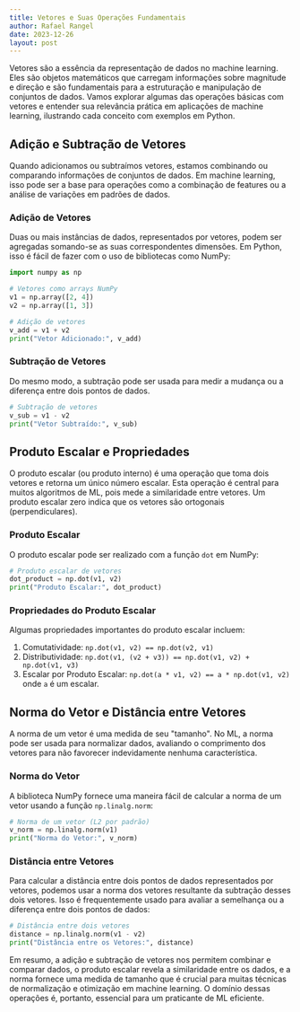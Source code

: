 ```yaml
---
title: Vetores e Suas Operações Fundamentais
author: Rafael Rangel
date: 2023-12-26
layout: post
---
```


Vetores são a essência da representação de dados no machine learning. Eles são objetos matemáticos que carregam informações sobre magnitude e direção e são fundamentais para a estruturação e manipulação de conjuntos de dados. Vamos explorar algumas das operações básicas com vetores e entender sua relevância prática em aplicações de machine learning, ilustrando cada conceito com exemplos em Python.

## Adição e Subtração de Vetores

Quando adicionamos ou subtraímos vetores, estamos combinando ou comparando informações de conjuntos de dados. Em machine learning, isso pode ser a base para operações como a combinação de features ou a análise de variações em padrões de dados.

### Adição de Vetores

Duas ou mais instâncias de dados, representados por vetores, podem ser agregadas somando-se as suas correspondentes dimensões. Em Python, isso é fácil de fazer com o uso de bibliotecas como NumPy:

```python
import numpy as np

# Vetores como arrays NumPy
v1 = np.array([2, 4])
v2 = np.array([1, 3])

# Adição de vetores
v_add = v1 + v2
print("Vetor Adicionado:", v_add)
```

### Subtração de Vetores

Do mesmo modo, a subtração pode ser usada para medir a mudança ou a diferença entre dois pontos de dados.

```python
# Subtração de vetores
v_sub = v1 - v2
print("Vetor Subtraído:", v_sub)
```

## Produto Escalar e Propriedades

O produto escalar (ou produto interno) é uma operação que toma dois vetores e retorna um único número escalar. Esta operação é central para muitos algoritmos de ML, pois mede a similaridade entre vetores. Um produto escalar zero indica que os vetores são ortogonais (perpendiculares).

### Produto Escalar

O produto escalar pode ser realizado com a função `dot` em NumPy:

```python
# Produto escalar de vetores
dot_product = np.dot(v1, v2)
print("Produto Escalar:", dot_product)
```

### Propriedades do Produto Escalar

Algumas propriedades importantes do produto escalar incluem:

1. Comutatividade: `np.dot(v1, v2) == np.dot(v2, v1)`
2. Distributividade: `np.dot(v1, (v2 + v3)) == np.dot(v1, v2) + np.dot(v1, v3)`
3. Escalar por Produto Escalar: `np.dot(a * v1, v2) == a * np.dot(v1, v2)` onde `a` é um escalar.

## Norma do Vetor e Distância entre Vetores

A norma de um vetor é uma medida de seu "tamanho". No ML, a norma pode ser usada para normalizar dados, avaliando o comprimento dos vetores para não favorecer indevidamente nenhuma característica.

### Norma do Vetor

A biblioteca NumPy fornece uma maneira fácil de calcular a norma de um vetor usando a função `np.linalg.norm`:

```python
# Norma de um vetor (L2 por padrão)
v_norm = np.linalg.norm(v1)
print("Norma do Vetor:", v_norm)
```

### Distância entre Vetores

Para calcular a distância entre dois pontos de dados representados por vetores, podemos usar a norma dos vetores resultante da subtração desses dois vetores. Isso é frequentemente usado para avaliar a semelhança ou a diferença entre dois pontos de dados:

```python
# Distância entre dois vetores
distance = np.linalg.norm(v1 - v2)
print("Distância entre os Vetores:", distance)
```

Em resumo, a adição e subtração de vetores nos permitem combinar e comparar dados, o produto escalar revela a similaridade entre os dados, e a norma fornece uma medida de tamanho que é crucial para muitas técnicas de normalização e otimização em machine learning. O domínio dessas operações é, portanto, essencial para um praticante de ML eficiente.